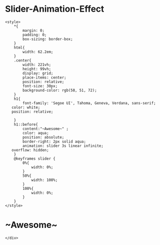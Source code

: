 # Slider-Animation-Effect

    <style>
        *{
            margin: 0;
            padding: 0;
            box-sizing: border-box;
        }
        html{
            width: 62.2em;
        }
        .center{
            width: 221vh;
            height: 99vh;
            display: grid;
            place-items: center;
            position: relative;
            font-size: 30px;
            background-color: rgb(58, 51, 72);
        }
        h1{
            font-family: 'Segoe UI', Tahoma, Geneva, Verdana, sans-serif;
       color: white;
       position: relative;
       
        }
        h1::before{
            content:"~Awesome~" ;
            color: aqua;
            position: absolute;
            border-right: 2px solid aqua;
            animation: slider 3s linear infinite;
       overflow: hidden;
        }
        @keyframes slider {
            0%{
                width: 0%;
            }
            50%{
                width: 100%;
            }
            100%{
                width: 0%;
            }
        }
    </style>
</head>
<body>
    <div class="center">
        <h1>~Awesome~</h1>
    </div>

    </div>
</body>
</html>
